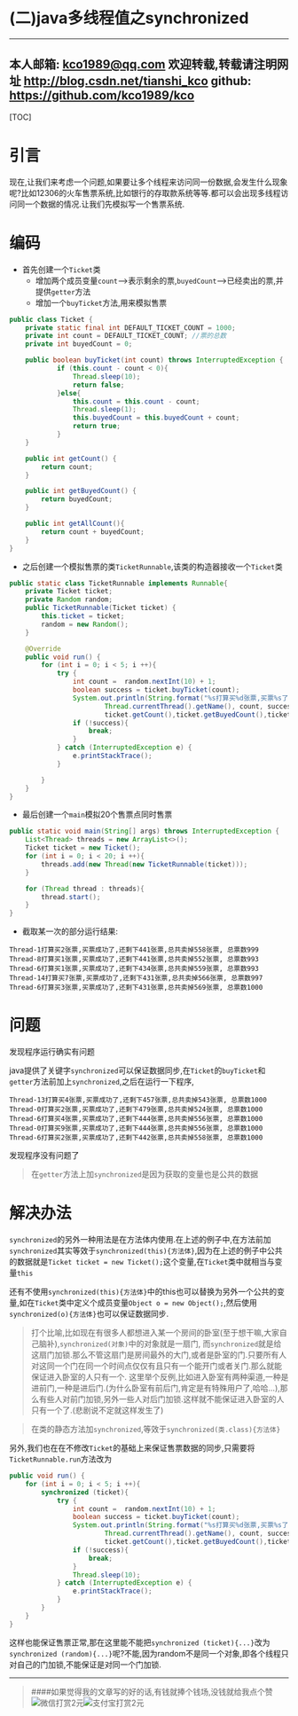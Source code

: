 (二)java多线程值之synchronized
========================
---
本人邮箱: <kco1989@qq.com>
欢迎转载,转载请注明网址 <http://blog.csdn.net/tianshi_kco>
github: <https://github.com/kco1989/kco>
---

[TOC]

# 引言
现在,让我们来考虑一个问题,如果要让多个线程来访问同一份数据,会发生什么现象呢?比如12306的火车售票系统,比如银行的存取款系统等等.都可以会出现多线程访问同一个数据的情况.让我们先模拟写一个售票系统.

# 编码
* 首先创建一个`Ticket`类
	+ 增加两个成员变量`count`-->表示剩余的票,`buyedCount`-->已经卖出的票,并提供`getter`方法
	+ 增加一个`buyTicket`方法,用来模拟售票

```java
public class Ticket {
    private static final int DEFAULT_TICKET_COUNT = 1000;
    private int count = DEFAULT_TICKET_COUNT; //票的总数
    private int buyedCount = 0;

    public boolean buyTicket(int count) throws InterruptedException {
            if (this.count - count < 0){
                Thread.sleep(10);
                return false;
            }else{
                this.count = this.count - count;
                Thread.sleep(1);
                this.buyedCount = this.buyedCount + count;
                return true;
            }
    }

    public int getCount() {
        return count;
    }

    public int getBuyedCount() {
        return buyedCount;
    }

    public int getAllCount(){
        return count + buyedCount;
    }
}
```

* 之后创建一个模拟售票的类`TicketRunnable`,该类的构造器接收一个`Ticket`类

```java
public static class TicketRunnable implements Runnable{
    private Ticket ticket;
    private Random random;
    public TicketRunnable(Ticket ticket) {
        this.ticket = ticket;
        random = new Random();
    }

    @Override
    public void run() {
        for (int i = 0; i < 5; i ++){
            try {
                int count =  random.nextInt(10) + 1;
                boolean success = ticket.buyTicket(count);
                System.out.println(String.format("%s打算买%d张票,买票%s了,还剩下%d张票,总共卖掉%d张票, 总票数%d",
                        Thread.currentThread().getName(), count, success ? "成功" : "失败",
                        ticket.getCount(),ticket.getBuyedCount(),ticket.getAllCount()));
                if (!success){
                    break;
                }
            } catch (InterruptedException e) {
                e.printStackTrace();
            }

        }
    }
}
```

* 最后创建一个`main`模拟20个售票点同时售票

```java
public static void main(String[] args) throws InterruptedException {
    List<Thread> threads = new ArrayList<>();
    Ticket ticket = new Ticket();
    for (int i = 0; i < 20; i ++){
        threads.add(new Thread(new TicketRunnable(ticket)));
    }

    for (Thread thread : threads){
        thread.start();
    }
}
```

* 截取某一次的部分运行结果:

```
Thread-1打算买2张票,买票成功了,还剩下441张票,总共卖掉558张票, 总票数999
Thread-8打算买1张票,买票成功了,还剩下441张票,总共卖掉552张票, 总票数993
Thread-6打算买1张票,买票成功了,还剩下434张票,总共卖掉559张票, 总票数993
Thread-14打算买7张票,买票成功了,还剩下431张票,总共卖掉566张票, 总票数997
Thread-6打算买3张票,买票成功了,还剩下431张票,总共卖掉569张票, 总票数1000
```
# 问题
发现程序运行确实有问题

java提供了关键字`synchronized`可以保证数据同步,在`Ticket`的`buyTicket`和`getter`方法前加上`synchronized`,之后在运行一下程序,

```
Thread-13打算买4张票,买票成功了,还剩下457张票,总共卖掉543张票, 总票数1000
Thread-0打算买2张票,买票成功了,还剩下479张票,总共卖掉524张票, 总票数1000
Thread-6打算买4张票,买票成功了,还剩下444张票,总共卖掉556张票, 总票数1000
Thread-0打算买9张票,买票成功了,还剩下444张票,总共卖掉556张票, 总票数1000
Thread-6打算买2张票,买票成功了,还剩下442张票,总共卖掉558张票, 总票数1000
```

发现程序没有问题了
>在`getter`方法上加`synchronized`是因为获取的变量也是公共的数据

# 解决办法
`synchronized`的另外一种用法是在方法体内使用.在上述的例子中,在方法前加`synchronized`其实等效于`synchronized(this){方法体}`,因为在上述的例子中公共的数据就是`Ticket ticket = new Ticket();`这个变量,在`Ticket`类中就相当与变量`this`

还有不使用`synchronized(this){方法体}`中的this也可以替换为另外一个公共的变量,如在`Ticket`类中定义个成员变量`Object o = new Object();`,然后使用`synchronized(o){方法体}`也可以保证数据同步.
>打个比喻,比如现在有很多人都想进入某一个房间的卧室(至于想干嘛,大家自己脑补),`synchronized(对象)`中的对象就是一扇门,
而`synchronized`就是给这扇门加锁.那么不管这扇门是房间最外的大门,或者是卧室的门.只要所有人对这同一个门在同一个时间点仅仅有且只有一个能开门或者关门.那么就能保证进入卧室的人只有一个.
>这里举个反例,比如进入卧室有两种渠道,一种是进前门,一种是进后门.(为什么卧室有前后门,肯定是有特殊用户了,哈哈...),那么有些人对前门加锁,另外一些人对后门加锁.这样就不能保证进入卧室的人只有一个了.(悲剧说不定就这样发生了)

>在类的静态方法加`synchronized`,等效于`synchronized(类.class){方法体}`

另外,我们也在在不修改`Ticket`的基础上来保证售票数据的同步,只需要将`TicketRunnable.run`方法改为

```java
public void run() {
    for (int i = 0; i < 5; i ++){
        synchronized (ticket){
            try {
                int count =  random.nextInt(10) + 1;
                boolean success = ticket.buyTicket(count);
                System.out.println(String.format("%s打算买%d张票,买票%s了,还剩下%d张票,总共卖掉%d张票, 总票数%d",
                        Thread.currentThread().getName(), count, success ? "成功" : "失败",
                        ticket.getCount(),ticket.getBuyedCount(),ticket.getAllCount()));
                if (!success){
                    break;
                }
                Thread.sleep(10);
            } catch (InterruptedException e) {
                e.printStackTrace();
            }
        }
    }
}
```

这样也能保证售票正常,那在这里能不能把`synchronized (ticket){...}`改为`synchronized (random){...}`呢?不能,因为random不是同一个对象,即各个线程只对自己的门加锁,不能保证是对同一个门加锁.

---
>####如果觉得我的文章写的好的话,有钱就捧个钱场,没钱就给我点个赞
>![微信打赏2元](http://img.blog.csdn.net/20161028223820526)![支付宝打赏2元](http://img.blog.csdn.net/20161028223845557)
